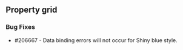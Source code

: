 ## Property grid

### Bug Fixes

* \#206667 - Data binding errors will not occur for Shiny blue style.